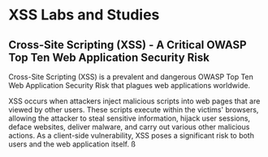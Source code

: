 # XSS Labs and Studies

## Cross-Site Scripting (XSS) - A Critical OWASP Top Ten Web Application Security Risk

Cross-Site Scripting (XSS) is a prevalent and dangerous OWASP Top Ten Web Application Security Risk that plagues web applications worldwide.

XSS occurs when attackers inject malicious scripts into web pages that are viewed by other users. These scripts execute within the victims' browsers, allowing the attacker to steal sensitive information, hijack user sessions, deface websites, deliver malware, and carry out various other malicious actions. As a client-side vulnerability, XSS poses a significant risk to both users and the web application itself.
ß
